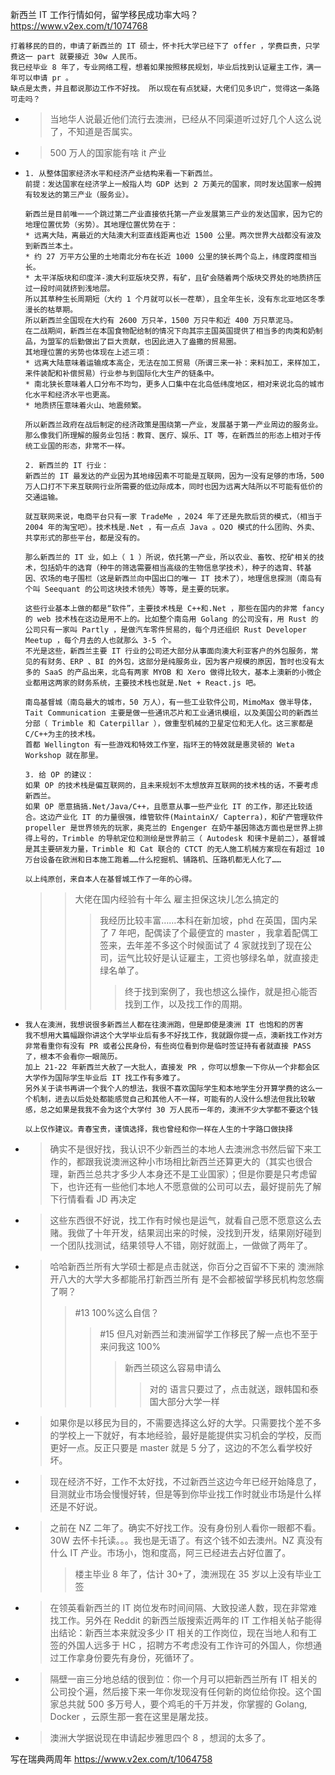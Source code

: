 
新西兰 IT 工作行情如何，留学移民成功率大吗？ https://www.v2ex.com/t/1074768
```console
打着移民的目的，申请了新西兰的 IT 硕士，怀卡托大学已经下了 offer ，学费巨贵，只学费这一 part 就要接近 30w 人民币。
我已经毕业 8 年了，专业网络工程，想着如果按照移民规划，毕业后找到认证雇主工作，满一年可以申请 pr 。
缺点是太贵，并且都说那边工作不好找。 所以现在有点犹疑，大佬们见多识广，觉得这一条路可走吗？
```
- > 当地华人说最近他们流行去澳洲，已经从不同渠道听过好几个人这么说了，不知道是否属实。
- > 500 万人的国家能有啥 it 产业
- > 
  ```console
  1. 从整体国家经济水平和经济产业结构来看一下新西兰。
  前提：发达国家在经济学上一般指人均 GDP 达到 2 万美元的国家，同时发达国家一般拥有较发达的第三产业（服务业）。

  新西兰是目前唯一一个跳过第二产业直接依托第一产业发展第三产业的发达国家，因为它的地理位置优势（劣势）。其地理位置优势在于：
  * 远离大陆，离最近的大陆澳大利亚直线距离也近 1500 公里。两次世界大战都没有波及到新西兰本土。
  * 约 27 万平方公里的土地南北分布在长近 1000 公里的狭长两个岛上，纬度跨度相当长。
  * 太平洋版块和印度洋-澳大利亚版块交界，有矿，且矿会随着两个版块交界处的地质挤压过一段时间就挤到浅地层。
  所以其草种生长周期短（大约 1 个月就可以长一茬草），且全年生长，没有东北亚地区冬季漫长的枯草期。
  所以新西兰全国现在大约有 2600 万只羊，1500 万只牛和近 400 万只草泥马。
  在二战期间，新西兰在本国食物配给制的情况下向其宗主国英国提供了相当多的肉类和奶制品，为盟军的后勤做出了巨大贡献，也因此进入了盎撒的贸易圈。
  其地理位置的劣势也体现在上述三项：
  * 远离大陆意味着运输成本高企，无法在加工贸易（所谓三来一补：来料加工，来样加工，来件装配和补偿贸易）行业参与到国际化大生产的链条中。
  * 南北狭长意味着人口分布不均匀，更多人口集中在北岛低纬度地区，相对来说北岛的城市化水平和经济水平也更高。
  * 地质挤压意味着火山、地震频繁。

  所以新西兰政府在战后制定的经济政策是围绕第一产业，发展基于第一产业周边的服务业。那么像我们所理解的服务业包括：教育、医疗、娱乐、IT 等，在新西兰的形态上相对于传统工业国的形态，非常不一样。

  2. 新西兰的 IT 行业：
  新西兰的 IT 最发达的产业因为其地缘因素不可能是互联网，因为一没有足够的市场，500 万人口打不下来互联网行业所需要的低边际成本，同时也因为远离大陆所以不可能有低价的交通运输。

  就互联网来说，电商平台只有一家 TradeMe ，2024 年了还是先款后货的模式，（相当于 2004 年的淘宝吧）。技术栈是.Net ，有一点点 Java 。O2O 模式的什么团购、外卖、共享形式的那些平台，都是没有的。

  那么新西兰的 IT 业，如上（ 1 ）所说，依托第一产业，所以农业、畜牧、挖矿相关的技术，包括奶牛的选育（种牛的筛选需要相当高级的生物信息学技术），种子的选育、转基因、农场的电子围栏（这是新西兰向中国出口的唯一 IT 技术了），地理信息探测（南岛有个叫 Seequant 的公司这块技术领先）等等，是主要的玩家。

  这些行业基本上做的都是“软件”，主要技术栈是 C++和.Net ，那些在国内的非常 fancy 的 web 技术栈在这边是用不上的。比如整个南岛用 Golang 的公司没有，用 Rust 的公司只有一家叫 Partly ，是做汽车零件贸易的，每个月还组织 Rust Developer Meetup ，每个月去的人也就那么 3-5 个。
  不光是这些，新西兰主要 IT 行业的公司还大部分从事面向澳大利亚客户的外包服务，常见的有财务、ERP 、BI 的外包，这部分是纯服务业，因为客户规模的原因，暂时也没有太多的 SaaS 的产品出来，北岛有两家 MYOB 和 Xero 做得比较大，基本上澳新的小微企业都用这两家的财务系统，主要技术栈也就是.Net + React.js 吧。

  南岛基督城（南岛最大的城市，50 万人），有一些工业软件公司，MimoMax 做半导体，Tait Communication 主要是做一些通讯芯片和工业通讯模组，以及美国公司的新西兰分部（ Trimble 和 Caterpillar ），做重型机械的卫星定位和无人化。这三家都是 C/C++为主的技术栈。
  首都 Wellington 有一些游戏和特效工作室，指环王的特效就是惠灵顿的 Weta Workshop 就在那里。

  3. 给 OP 的建议：
  如果 OP 的技术栈是偏互联网的，且未来规划不太想放弃互联网的技术栈的话，不要考虑新西兰。
  如果 OP 愿意搞搞.Net/Java/C++，且愿意从事一些产业化 IT 的工作，那还比较适合。这边产业化 IT 的力量很强，维管软件(MaintainX/ Capterra)，和矿产管理软件 propeller 是世界领先的玩家，奥克兰的 Engenger 在奶牛基因筛选方面也是世界上排得上号的，Trimble 的导航定位和测绘是世界前三（ Autodesk 和徕卡是前二），基督城是其主要研发力量，Trimble 和 Cat 联合的 CTCT 的无人施工机械方案现在有超过 10 万台设备在欧洲和日本施工跑着……什么挖掘机、铺路机、压路机都无人化了……

  以上纯原创，来自本人在基督城工作了一年的心得。
  ```
  >> 大佬在国内经验有十年么 雇主担保这块儿怎么搞定的
  >>> 我经历比较丰富……本科在新加坡，phd 在英国，国内呆了 7 年吧，配偶读了个最便宜的 master ，我拿着配偶工签来，去年差不多这个时候面试了 4 家就找到了现在公司，运气比较好是认证雇主，工资也够绿名单，就直接走绿名单了。
  >>>> 终于找到案例了，我也想这么操作，就是担心能否找到工作，以及找工作的周期。
- > 
  ```console
  我人在澳洲，我想说很多新西兰人都在往澳洲跑，但是即使是澳洲 IT 也饱和的厉害
  我不想用大篇幅跟你讲这个大学毕业后有多不好找工作，我就跟你提一点，澳新找工作对方非常看重你有没有 PR 或者公民身份，有些岗位看到你是临时签证持有者就直接 PASS 了，根本不会看你一眼简历。
  加上 21-22 年新西兰大赦了一大批人，直接发 PR ，你可以想象一下你从一个非都会区大学作为国际学生毕业后 IT 找工作有多难了。
  另外关于读书再讲一个我个人的想法，我很不喜欢国际学生和本地学生分开算学费的这么一个机制，进去以后处处都能感觉自己和其他人不一样，可能有的人没什么想法但我比较敏感，总之如果是我我不会为这个大学付 30 万人民币一年的，澳洲不少大学都不要这个钱

  以上仅作建议。青春宝贵，谨慎选择，我也曾经和你一样在人生的十字路口做抉择
  ```
- > 确实不是很好找，我认识不少新西兰的本地人去澳洲念书然后留下来工作的，都跟我说澳洲这种小市场相比新西兰还算更大的（其实也很合理，新西兰总共才多少人本身还不是工业国家）；但是你要是只考虑留下，也许还有一些他们本地人不愿意做的公司可以去，最好提前先了解下行情看看 JD 再决定
- > 这些东西很不好说，找工作有时候也是运气，就看自己愿不愿意这么去赌。我做了十年开发，结果润出来的时候，没找到开发，结果刚好碰到一个团队找测试，结果领导人不错，刚好就面上，一做做了两年了。
- > 哈哈新西兰所有大学硕士都是点击就送，你百分之百留不下来的  澳洲除开八大的大学大多都能吊打新西兰所有  是不会都被留学移民机构忽悠瘸了啊？
  >> #13 100%这么自信？
  >>> #15 但凡对新西兰和澳洲留学工作移民了解一点也不至于来问我这 100%
  >>>> 新西兰硕这么容易申请么
  >>>>> 对的 语言只要过了，点击就送，跟韩国和泰国大部分大学一样
- > 如果你是以移民为目的，不需要选择这么好的大学。只需要找个差不多的学校上一下就好，有本地经验，最好是能提供实习机会的学校，反而更好一点。反正只要是 master 就是 5 分了，这边的不怎么看学校好坏。
- > 现在经济不好，工作不太好找，不过新西兰这边今年已经开始降息了，目测就业市场会慢慢好转，但是等到你毕业找工作时就业市场是什么样还是不好说。
- > 之前在 NZ 二年了。确实不好找工作。没有身份别人看你一眼都不看。30W 去怀卡托读。。。我也是无语了。有这个钱不如去澳州。NZ 真没有什么 IT 产业。市场小，饱和度高，阿三已经进去占好位置了。
  >> 楼主毕业 8 年了，估计 30+了，澳洲现在 35 岁以上没有毕业工签
- > 在领英看新西兰的 IT 岗位发布时间间隔、大致投递人数，现在非常难找工作。另外在 Reddit 的新西兰版搜索近两年的 IT 工作相关帖子能得出结论：新西兰本来就没多少 IT 相关的工作岗位，现在当地人和有工签的外国人远多于 HC ，招聘方不考虑没有工作许可的外国人，你想通过工作拿身份要先有身份，死循环了。
- > 隔壁一亩三分地总结的很到位：你一个月可以把新西兰所有 IT 相关的公司投个遍，然后接下来一年你发现没有任何新的岗位给你投。这个国家总共就 500 多万号人，要个鸡毛的千万并发，你掌握的 Golang, Docker ，云原生那一套在这里是屠龙技。
- > 澳洲大学据说现在申请起步雅思四个 8 ，想润的太多了。

写在瑞典两周年 https://www.v2ex.com/t/1064758
